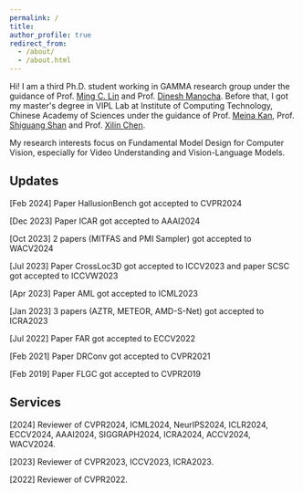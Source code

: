 ```yaml
---
permalink: /
title: 
author_profile: true
redirect_from: 
  - /about/
  - /about.html
---
```


Hi! I am a third Ph.D. student working in GAMMA research group under the guidance of Prof. [Ming C. Lin](https://scholar.google.com/citations?user=ugFNit4AAAAJ) and Prof. [Dinesh Manocha](https://scholar.google.com/citations?user=X08l_4IAAAAJ). Before that, I got my master's degree in VIPL Lab at Institute of Computing Technology, Chinese Academy of Sciences under the guidance of Prof. [Meina Kan](https://scholar.google.com/citations?user=4AKCKKEAAAAJ&hl=en), Prof. [Shiguang Shan](https://scholar.google.com/citations?user=Vkzd7MIAAAAJ&hl=en) and Prof. [Xilin Chen](https://scholar.google.com/citations?user=vVx2v20AAAAJ&hl=en).

My research interests focus on Fundamental Model Design for Computer Vision, especially for Video Understanding and Vision-Language Models.


## Updates
[Feb 2024] Paper HallusionBench got accepted to CVPR2024

[Dec 2023] Paper ICAR got accepted to AAAI2024

[Oct 2023] 2 papers (MITFAS and PMI Sampler) got accepted to WACV2024

[Jul 2023] Paper CrossLoc3D got accepted to ICCV2023 and paper SCSC got accepted to ICCVW2023

[Apr 2023] Paper AML got accepted to ICML2023

[Jan 2023] 3 papers (AZTR, METEOR, AMD-S-Net) got accepted to ICRA2023

[Jul 2022] Paper FAR got accepted to ECCV2022

[Feb 2021] Paper DRConv got accepted to CVPR2021

[Feb 2019] Paper FLGC got accepted to CVPR2019


## Services
[2024] Reviewer of CVPR2024, ICML2024, NeurIPS2024, ICLR2024, ECCV2024, AAAI2024, SIGGRAPH2024, ICRA2024, ACCV2024, WACV2024. 

[2023] Reviewer of CVPR2023, ICCV2023, ICRA2023. 

[2022] Reviewer of CVPR2022. 
